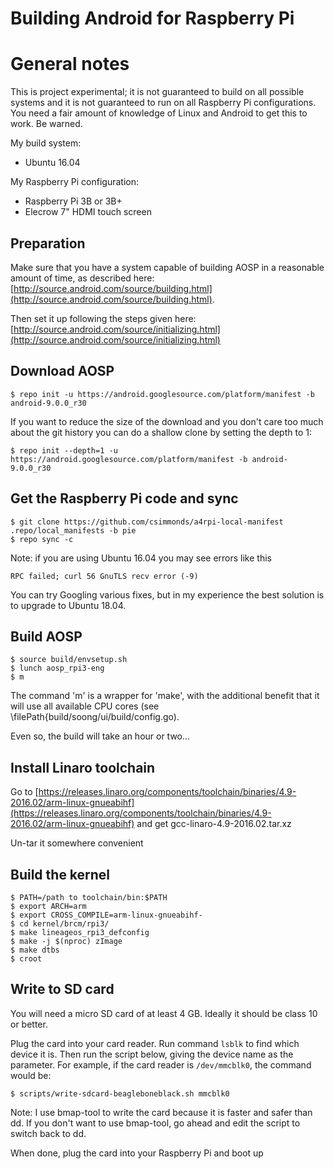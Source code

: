 # Building Android for Raspberry Pi

# General notes
This is project experimental; it is not guaranteed to build on all possible
systems and it is not guaranteed to run on all Raspberry Pi configurations.
You need a fair amount of knowledge of Linux and Android to get this to work.
Be warned.

My build system:
 - Ubuntu 16.04

My Raspberry Pi configuration:
 - Raspberry Pi 3B or 3B+
 - Elecrow 7" HDMI touch screen


## Preparation

Make sure that you have a system capable of building AOSP in a reasonable
amount of time, as described here:
[http://source.android.com/source/building.html](http://source.android.com/source/building.html).

Then set it up following the steps given here:
[http://source.android.com/source/initializing.html](http://source.android.com/source/initializing.html)


## Download AOSP

```
$ repo init -u https://android.googlesource.com/platform/manifest -b android-9.0.0_r30
```

If you want to reduce the size of the download and you don't care too much
about the git history you can do a shallow clone by setting the depth to 1:
```
$ repo init --depth=1 -u https://android.googlesource.com/platform/manifest -b android-9.0.0_r30
```
## Get the Raspberry Pi code and sync

```
$ git clone https://github.com/csimmonds/a4rpi-local-manifest .repo/local_manifests -b pie
$ repo sync -c
```
Note: if you are using Ubuntu 16.04 you may see errors like this
```
RPC failed; curl 56 GnuTLS recv error (-9)
```
You can try Googling various fixes, but in my experience the best solution is
to upgrade to Ubuntu 18.04.

## Build AOSP

```
$ source build/envsetup.sh
$ lunch aosp_rpi3-eng
$ m
```
The command 'm' is a wrapper for 'make', with the additional benefit that it
will use all available CPU cores (see \filePath{build/soong/ui/build/config.go).

Even so, the build will take an hour or two...


## Install Linaro toolchain
Go to
[https://releases.linaro.org/components/toolchain/binaries/4.9-2016.02/arm-linux-gnueabihf](https://releases.linaro.org/components/toolchain/binaries/4.9-2016.02/arm-linux-gnueabihf)
and get gcc-linaro-4.9-2016.02.tar.xz

Un-tar it somewhere convenient

## Build the kernel
```
$ PATH=/path to toolchain/bin:$PATH
$ export ARCH=arm
$ export CROSS_COMPILE=arm-linux-gnueabihf-
$ cd kernel/brcm/rpi3/
$ make lineageos_rpi3_defconfig
$ make -j $(nproc) zImage
$ make dtbs
$ croot
```

## Write to SD card

You will need a micro SD card of at least 4 GB. Ideally it should
be class 10 or better.

Plug the card into your card reader. Run command `lsblk` to find which
device it is. Then run the script below, giving the device name as the
parameter. For example, if the card reader is `/dev/mmcblk0`, the
command would be:
```
$ scripts/write-sdcard-beagleboneblack.sh mmcblk0
```
Note: I use bmap-tool to write the card because it is faster and
safer than dd. If you don't want to use bmap-tool, go ahead and edit the script
to switch back to dd.

When done, plug the card into your Raspberry Pi and boot up


